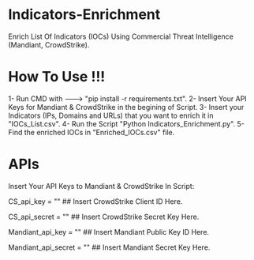 # Indicators-Enrichment

 Enrich List Of Indicators (IOCs) Using Commercial Threat Intelligence (Mandiant, CrowdStrike).

# How To Use !!!
 1- Run CMD with ---> "pip install -r requirements.txt".
 2- Insert Your API Keys for Mandiant & CrowdStrike in the begining of Script.
 3- Insert your Indicators (IPs, Domains and URLs) that you want to enrich it in "IOCs_List.csv".
 4- Run the Script "Python Indicators_Enrichment.py".
 5- Find the enriched IOCs in "Enriched_IOCs.csv" file.

# APIs
 Insert Your API Keys to Mandiant & CrowdStrike In Script:
 
 CS_api_key = ""            		   ## Insert CrowdStrike Client ID Here. 
 
 CS_api_secret = ""          		   ## Insert CrowdStrike Secret Key Here.
 
 Mandiant_api_key = ""       		  ## Insert Mandiant Public Key ID Here.
 
 Mandiant_api_secret = ""    		  ## Insert Mandiant Secret Key Here.
